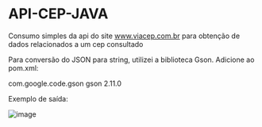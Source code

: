 # API-CEP-JAVA
Consumo simples da api do site www.viacep.com.br para obtenção de dados relacionados a um cep consultado

Para conversão do JSON para string, utilizei a biblioteca Gson. Adicione ao pom.xml:

<!-- https://mvnrepository.com/artifact/com.google.code.gson/gson -->
<dependencies>
    <dependency>
        <groupId>com.google.code.gson</groupId>
        <artifactId>gson</artifactId>
        <version>2.11.0</version>
    </dependency>
</dependencies>

Exemplo de saída:

![image](https://github.com/user-attachments/assets/a388bdc1-89a7-4f93-97f2-8098a149e042)




